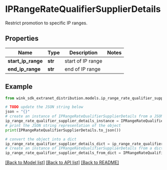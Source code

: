 # IPRangeRateQualifierSupplierDetails

Restrict promotion to specific IP ranges.

## Properties

Name | Type | Description | Notes
------------ | ------------- | ------------- | -------------
**start_ip_range** | **str** | start of IP range | 
**end_ip_range** | **str** | end of IP range | 

## Example

```python
from wink_sdk_extranet_distribution.models.ip_range_rate_qualifier_supplier_details import IPRangeRateQualifierSupplierDetails

# TODO update the JSON string below
json = "{}"
# create an instance of IPRangeRateQualifierSupplierDetails from a JSON string
ip_range_rate_qualifier_supplier_details_instance = IPRangeRateQualifierSupplierDetails.from_json(json)
# print the JSON string representation of the object
print(IPRangeRateQualifierSupplierDetails.to_json())

# convert the object into a dict
ip_range_rate_qualifier_supplier_details_dict = ip_range_rate_qualifier_supplier_details_instance.to_dict()
# create an instance of IPRangeRateQualifierSupplierDetails from a dict
ip_range_rate_qualifier_supplier_details_from_dict = IPRangeRateQualifierSupplierDetails.from_dict(ip_range_rate_qualifier_supplier_details_dict)
```
[[Back to Model list]](../README.md#documentation-for-models) [[Back to API list]](../README.md#documentation-for-api-endpoints) [[Back to README]](../README.md)


